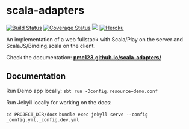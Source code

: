 # scala-adapters
[![Build Status](https://travis-ci.org/pme123/scala-adapters.svg?branch=master)](https://travis-ci.org/pme123/scala-adapters)
[![Coverage Status](https://coveralls.io/repos/github/pme123/scala-adapters/badge.svg?branch=master)](https://coveralls.io/github/pme123/scala-adapters?branch=master)
[![](https://jitpack.io/v/pme123/scala-adapters.svg)](https://jitpack.io/#pme123/scala-adapters)
[![Heroku](http://heroku-badge.herokuapp.com/?app=tranquil-reef-73468)](https://tranquil-reef-73468.herokuapp.com)

An implementation of a web fullstack with Scala/Play on the server and ScalaJS/Binding.scala on the client.

Check the documentation: **[pme123.github.io/scala-adapters/](https://pme123.github.io/scala-adapters/)**

## Documentation

Run Demo app locally:
`sbt run -Dconfig.resource=demo.conf`

Run Jekyll locally for working on the docs:

`cd PROJECT_DIR/docs` 
`bundle exec jekyll serve --config _config.yml,_config.dev.yml`